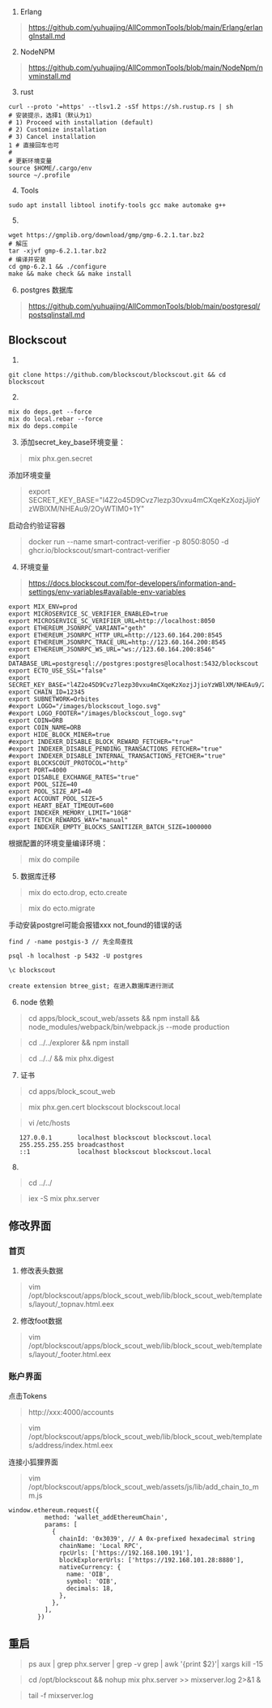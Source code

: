1. Erlang
> https://github.com/yuhuajing/AllCommonTools/blob/main/Erlang/erlangInstall.md

2. NodeNPM
> https://github.com/yuhuajing/AllCommonTools/blob/main/NodeNpm/nvminstall.md

3. rust 

```test
curl --proto '=https' --tlsv1.2 -sSf https://sh.rustup.rs | sh
# 安装提示，选择1（默认为1）
# 1) Proceed with installation (default)
# 2) Customize installation
# 3) Cancel installation
1 # 直接回车也可
#
# 更新环境变量
source $HOME/.cargo/env
source ~/.profile
```

4. Tools
```text
sudo apt install libtool inotify-tools gcc make automake g++
```

5. 
```text
wget https://gmplib.org/download/gmp/gmp-6.2.1.tar.bz2
# 解压
tar -xjvf gmp-6.2.1.tar.bz2
# 编译并安装
cd gmp-6.2.1 && ./configure
make && make check && make install
```

6. postgres 数据库

> https://github.com/yuhuajing/AllCommonTools/blob/main/postgresql/postsqlinstall.md

## Blockscout

1. 
```text
git clone https://github.com/blockscout/blockscout.git && cd blockscout
```
2. 
```text
mix do deps.get --force
mix do local.rebar --force
mix do deps.compile
```
3. 添加secret_key_base环境变量：

> mix phx.gen.secret

添加环境变量

> export SECRET_KEY_BASE="l4Z2o45D9Cvz7lezp30vxu4mCXqeKzXozjJjioYzWBlXM/NHEAu9/2OyWTIM0+1Y"

启动合约验证容器 

> docker run --name smart-contract-verifier  -p 8050:8050 -d ghcr.io/blockscout/smart-contract-verifier


4. 环境变量
> https://docs.blockscout.com/for-developers/information-and-settings/env-variables#available-env-variables

```text
export MIX_ENV=prod
export MICROSERVICE_SC_VERIFIER_ENABLED=true
export MICROSERVICE_SC_VERIFIER_URL=http://localhost:8050
export ETHEREUM_JSONRPC_VARIANT="geth"
export ETHEREUM_JSONRPC_HTTP_URL=http://123.60.164.200:8545
export ETHEREUM_JSONRPC_TRACE_URL=http://123.60.164.200:8545
export ETHEREUM_JSONRPC_WS_URL="ws://123.60.164.200:8546"
export DATABASE_URL=postgresql://postgres:postgres@localhost:5432/blockscout
export ECTO_USE_SSL="false"
export SECRET_KEY_BASE="l4Z2o45D9Cvz7lezp30vxu4mCXqeKzXozjJjioYzWBlXM/NHEAu9/2OyWTIM0+1Y"
export CHAIN_ID=12345
export SUBNETWORK=Orbites
#export LOGO="/images/blockscout_logo.svg"
#export LOGO_FOOTER="/images/blockscout_logo.svg"
export COIN=ORB
export COIN_NAME=ORB
export HIDE_BLOCK_MINER=true
#export INDEXER_DISABLE_BLOCK_REWARD_FETCHER="true"
#export INDEXER_DISABLE_PENDING_TRANSACTIONS_FETCHER="true"
#export INDEXER_DISABLE_INTERNAL_TRANSACTIONS_FETCHER="true"
export BLOCKSCOUT_PROTOCOL="http"
export PORT=4000
export DISABLE_EXCHANGE_RATES="true"
export POOL_SIZE=40
export POOL_SIZE_API=40
export ACCOUNT_POOL_SIZE=5
export HEART_BEAT_TIMEOUT=600
export INDEXER_MEMORY_LIMIT="10GB"
export FETCH_REWARDS_WAY="manual"
export INDEXER_EMPTY_BLOCKS_SANITIZER_BATCH_SIZE=1000000                         
```
根据配置的环境变量编译环境：

> mix do compile 
5. 数据库迁移

> mix do ecto.drop, ecto.create

> mix do ecto.migrate

手动安装postgrel可能会报错xxx not_found的错误的话
```text
find / -name postgis-3 // 先全局查找

psql -h localhost -p 5432 -U postgres

\c blockscout

create extension btree_gist; 在进入数据库进行测试
```

6. node 依赖
> cd apps/block_scout_web/assets && npm install && node_modules/webpack/bin/webpack.js --mode production

> cd ../../explorer && npm install

> cd ../../ && mix phx.digest

7. 证书
> cd apps/block_scout_web

> mix phx.gen.cert blockscout blockscout.local

> vi /etc/hosts

```text
   127.0.0.1       localhost blockscout blockscout.local
   255.255.255.255 broadcasthost
   ::1             localhost blockscout blockscout.local
```
8.
> cd ../../

> iex -S mix phx.server


## 修改界面
### 首页
1. 修改表头数据
> vim /opt/blockscout/apps/block_scout_web/lib/block_scout_web/templates/layout/_topnav.html.eex
2. 修改foot数据
> vim /opt/blockscout/apps/block_scout_web/lib/block_scout_web/templates/layout/_footer.html.eex
### 账户界面

点击Tokens 
> http://xxx:4000/accounts

> vim /opt/blockscout/apps/block_scout_web/lib/block_scout_web/templates/address/index.html.eex

连接小狐狸界面

> vim /opt/blockscout/apps/block_scout_web/assets/js/lib/add_chain_to_mm.js

```text
window.ethereum.request({
          method: 'wallet_addEthereumChain',
          params: [
            {
              chainId: '0x3039', // A 0x-prefixed hexadecimal string
              chainName: 'Local RPC',
              rpcUrls: ['https://192.168.100.191'],
              blockExplorerUrls: ['https://192.168.101.28:8880'],
              nativeCurrency: {
                name: 'OIB',
                symbol: 'OIB',
                decimals: 18,
              },
            },
          ],
        })
```

## 重启

> ps aux | grep phx.server | grep -v grep | awk '{print $2}'| xargs kill -15

> cd /opt/blockscout && nohup mix phx.server >> mixserver.log 2>&1 &

> tail -f mixserver.log